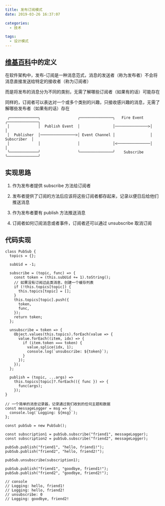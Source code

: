 ```yaml
---
title: 发布订阅模式
date: 2019-03-26 16:37:07

categories:
  - 技术

tags:
  - 设计模式
---
```


## [维基百科][1]中的定义

在软件架构中，发布-订阅是一种消息范式，消息的发送者（称为发布者）不会将消息直接发送给特定的接收者（称为订阅者）

而是将发布的消息分为不同的类别，无需了解哪些订阅者（如果有的话）可能存在

同样的，订阅者可以表达对一个或多个类别的兴趣，只接收感兴趣的消息，无需了解哪些发布者（如果有的话）存在

```
 ╭─────────────╮                 ╭───────────────╮   Fire Event   ╭──────────────╮
 │             │  Publish Event  │               │───────────────>│              │
 │  Publisher  │────────────────>│ Event Channel │                │  Subscriber  │
 │             │                 │               │<───────────────│              │
 ╰─────────────╯                 ╰───────────────╯    Subscribe   ╰──────────────╯
```

## 实现思路

1. 作为发布者提供 subscribe 方法给订阅者

2. 发布者提供了订阅的方法后应该将这些订阅者都存起来，记录以便日后给他们推送消息

3. 作为发布者要有 publish 方法推送消息

4. 订阅者如何订阅消息或者事件，订阅者还可以通过 unsubscribe 取消订阅

## 代码实现

```
class PubSub {
  topics = {};

  subUid = -1;

  subscribe = (topic, func) => {
    const token = (this.subUid += 1).toString();
    // 如果没有订阅过此类消息，创建一个缓存列表
    if (!this.topics[topic]) {
      this.topics[topic] = [];
    }
    this.topics[topic].push({
      token,
      func,
    });
    return token;
  };

  unsubscribe = token => {
    Object.values(this.topics).forEach(value => {
      value.forEach((item, idx) => {
        if (item.token === token) {
          value.splice(idx, 1);
          console.log(`unsubscribe: ${token}`);
        }
      });
    });
  };

  publish = (topic, ...args) =>
    this.topics[topic]?.forEach(({ func }) => {
      func(args);
    });
}

// 一个简单的消息记录器，记录通过我们收到的任何主题和数据
const messageLogger = msg => {
  console.log(`Logging: ${msg}`);
};

const pubSub = new PubSub();

const subscription1 = pubSub.subscribe("friend1", messageLogger);
const subscription2 = pubSub.subscribe("friend2", messageLogger);

pubSub.publish("friend1", "hello, friend1!");
pubSub.publish("friend2", "hello, friend2!");

pubSub.unsubscribe(subscription1);

pubSub.publish("friend1", "goodbye, friend1!");
pubSub.publish("friend2", "goodbye, friend2!");

// console
// Logging: hello, friend1!
// Logging: hello, friend2!
// unsubscribe: 0
// Logging: goodbye, friend2!
```

[1]: https://zh.wikipedia.org/wiki/%E5%8F%91%E5%B8%83/%E8%AE%A2%E9%98%85
